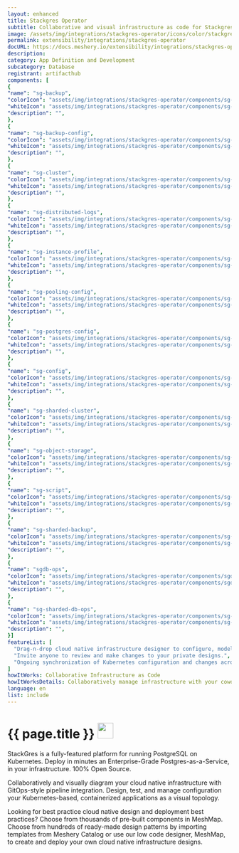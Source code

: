 ```yaml
---
layout: enhanced
title: Stackgres Operator
subtitle: Collaborative and visual infrastructure as code for Stackgres Operator
image: /assets/img/integrations/stackgres-operator/icons/color/stackgres-operator-color.svg
permalink: extensibility/integrations/stackgres-operator
docURL: https://docs.meshery.io/extensibility/integrations/stackgres-operator
description: 
category: App Definition and Development
subcategory: Database
registrant: artifacthub
components: [
{
"name": "sg-backup",
"colorIcon": "assets/img/integrations/stackgres-operator/components/sg-backup/icons/color/sg-backup-color.svg",
"whiteIcon": "assets/img/integrations/stackgres-operator/components/sg-backup/icons/white/sg-backup-white.svg",
"description": "",
},
{
"name": "sg-backup-config",
"colorIcon": "assets/img/integrations/stackgres-operator/components/sg-backup-config/icons/color/sg-backup-config-color.svg",
"whiteIcon": "assets/img/integrations/stackgres-operator/components/sg-backup-config/icons/white/sg-backup-config-white.svg",
"description": "",
},
{
"name": "sg-cluster",
"colorIcon": "assets/img/integrations/stackgres-operator/components/sg-cluster/icons/color/sg-cluster-color.svg",
"whiteIcon": "assets/img/integrations/stackgres-operator/components/sg-cluster/icons/white/sg-cluster-white.svg",
"description": "",
},
{
"name": "sg-distributed-logs",
"colorIcon": "assets/img/integrations/stackgres-operator/components/sg-distributed-logs/icons/color/sg-distributed-logs-color.svg",
"whiteIcon": "assets/img/integrations/stackgres-operator/components/sg-distributed-logs/icons/white/sg-distributed-logs-white.svg",
"description": "",
},
{
"name": "sg-instance-profile",
"colorIcon": "assets/img/integrations/stackgres-operator/components/sg-instance-profile/icons/color/sg-instance-profile-color.svg",
"whiteIcon": "assets/img/integrations/stackgres-operator/components/sg-instance-profile/icons/white/sg-instance-profile-white.svg",
"description": "",
},
{
"name": "sg-pooling-config",
"colorIcon": "assets/img/integrations/stackgres-operator/components/sg-pooling-config/icons/color/sg-pooling-config-color.svg",
"whiteIcon": "assets/img/integrations/stackgres-operator/components/sg-pooling-config/icons/white/sg-pooling-config-white.svg",
"description": "",
},
{
"name": "sg-postgres-config",
"colorIcon": "assets/img/integrations/stackgres-operator/components/sg-postgres-config/icons/color/sg-postgres-config-color.svg",
"whiteIcon": "assets/img/integrations/stackgres-operator/components/sg-postgres-config/icons/white/sg-postgres-config-white.svg",
"description": "",
},
{
"name": "sg-config",
"colorIcon": "assets/img/integrations/stackgres-operator/components/sg-config/icons/color/sg-config-color.svg",
"whiteIcon": "assets/img/integrations/stackgres-operator/components/sg-config/icons/white/sg-config-white.svg",
"description": "",
},
{
"name": "sg-sharded-cluster",
"colorIcon": "assets/img/integrations/stackgres-operator/components/sg-sharded-cluster/icons/color/sg-sharded-cluster-color.svg",
"whiteIcon": "assets/img/integrations/stackgres-operator/components/sg-sharded-cluster/icons/white/sg-sharded-cluster-white.svg",
"description": "",
},
{
"name": "sg-object-storage",
"colorIcon": "assets/img/integrations/stackgres-operator/components/sg-object-storage/icons/color/sg-object-storage-color.svg",
"whiteIcon": "assets/img/integrations/stackgres-operator/components/sg-object-storage/icons/white/sg-object-storage-white.svg",
"description": "",
},
{
"name": "sg-script",
"colorIcon": "assets/img/integrations/stackgres-operator/components/sg-script/icons/color/sg-script-color.svg",
"whiteIcon": "assets/img/integrations/stackgres-operator/components/sg-script/icons/white/sg-script-white.svg",
"description": "",
},
{
"name": "sg-sharded-backup",
"colorIcon": "assets/img/integrations/stackgres-operator/components/sg-sharded-backup/icons/color/sg-sharded-backup-color.svg",
"whiteIcon": "assets/img/integrations/stackgres-operator/components/sg-sharded-backup/icons/white/sg-sharded-backup-white.svg",
"description": "",
},
{
"name": "sgdb-ops",
"colorIcon": "assets/img/integrations/stackgres-operator/components/sgdb-ops/icons/color/sgdb-ops-color.svg",
"whiteIcon": "assets/img/integrations/stackgres-operator/components/sgdb-ops/icons/white/sgdb-ops-white.svg",
"description": "",
},
{
"name": "sg-sharded-db-ops",
"colorIcon": "assets/img/integrations/stackgres-operator/components/sg-sharded-db-ops/icons/color/sg-sharded-db-ops-color.svg",
"whiteIcon": "assets/img/integrations/stackgres-operator/components/sg-sharded-db-ops/icons/white/sg-sharded-db-ops-white.svg",
"description": "",
}]
featureList: [
  "Drag-n-drop cloud native infrastructure designer to configure, model, and deploy your workloads.",
  "Invite anyone to review and make changes to your private designs.",
  "Ongoing synchronization of Kubernetes configuration and changes across any number of clusters."
]
howItWorks: Collaborative Infrastructure as Code
howItWorksDetails: Collaboratively manage infrastructure with your coworkers synchronously sharing the same designs.
language: en
list: include
---
```

<h1>{{ page.title }} <img src="{{ page.image }}" style="width: 35px; height: 35px;" /></h1>

<p>
StackGres is a fully-featured platform for running PostgreSQL on Kubernetes.
Deploy in minutes an Enterprise-Grade Postgres-as-a-Service, in your infrastructure.
100% Open Source.
</p>
<p>
    Collaboratively and visually diagram your cloud native infrastructure with GitOps-style pipeline integration. Design, test, and manage configuration your Kubernetes-based, containerized applications as a visual topology.
</p>
<p>
    Looking for best practice cloud native design and deployment best practices? Choose from thousands of pre-built components in MeshMap. Choose from hundreds of ready-made design patterns by importing templates from Meshery Catalog or use our low code designer, MeshMap, to create and deploy your own cloud native infrastructure designs.
</p>
